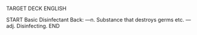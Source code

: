 TARGET DECK
ENGLISH

START
Basic
Disinfectant
Back: —n. Substance that destroys germs etc. —adj. Disinfecting.
END
